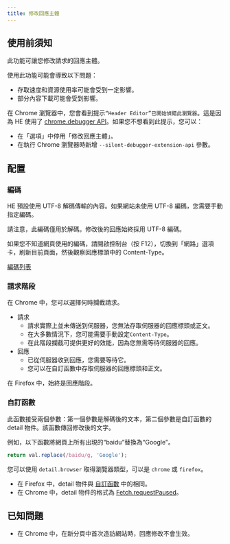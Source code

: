 ```yaml
---
title: 修改回應主體
---
```


## 使用前須知

此功能可讓您修改請求的回應主體。

使用此功能可能會導致以下問題：
* 存取速度和資源使用率可能會受到一定影響。
* 部分內容下載可能會受到影響。

在 Chrome 瀏覽器中，您會看到提示`“Header Editor”已開始偵錯此瀏覽器`。這是因為 HE 使用了 [chrome.debugger API](https://developer.chrome.com/docs/extensions/reference/api/debugger)。如果您不想看到此提示，您可以：
* 在「選項」中停用「修改回應主體」。
* 在執行 Chrome 瀏覽器時新增 `--silent-debugger-extension-api` 參數。

## 配置

### 編碼
HE 預設使用 UTF-8 解碼傳輸的內容。如果網站未使用 UTF-8 編碼，您需要手動指定編碼。

請注意，此編碼僅用於解碼。修改後的回應始終採用 UTF-8 編碼。

如果您不知道網頁使用的編碼，請開啟控制台（按 F12），切換到「網路」選項卡，刷新目前頁面，然後觀察回應標頭中的 Content-Type。

[編碼列表](https://developer.mozilla.org/en-US/docs/Web/API/Encoding_API/Encodings)

### 請求階段

在 Chrome 中，您可以選擇何時攔截請求。

* 請求
  * 請求實際上並未傳送到伺服器，您無法存取伺服器的回應標頭或正文。
  * 在大多數情況下，您可能需要手動設定`Content-Type`。
  * 在此階段攔截可提供更好的效能，因為您無需等待伺服器的回應。
* 回應
  * 已從伺服器收到回應，您需要等待它。
  * 您可以在自訂函數中存取伺服器的回應標頭和正文。

在 Firefox 中，始終是回應階段。

### 自訂函數
此函數接受兩個參數：第一個參數是解碼後的文本，第二個參數是自訂函數的 detail 物件。該函數傳回修改後的文字。

例如，以下函數將網頁上所有出現的“baidu”替換為“Google”。
```js
return val.replace(/baidu/g, 'Google');
```

您可以使用 `detail.browser` 取得瀏覽器類型，可以是 `chrome` 或 `firefox`。
* 在 Firefox 中，detail 物件與 [自訂函數](./custom-function) 中的相同。
* 在 Chrome 中，detail 物件的格式為 [Fetch.requestPaused](https://chromedevtools.github.io/devtools-protocol/tot/Fetch/#event-requestPaused)。

## 已知問題

* 在 Chrome 中，在新分頁中首次造訪網站時，回應修改不會生效。
